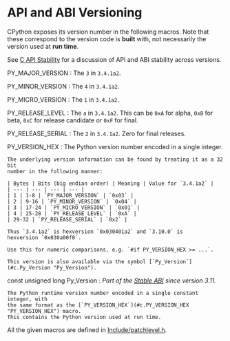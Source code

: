 API and ABI Versioning
======================

CPython exposes its version number in the following macros.
Note that these correspond to the version code is **built** with,
not necessarily the version used at **run time**.

See [C API Stability](stable.html#stable) for a discussion of API and ABI stability across versions.

PY\_MAJOR\_VERSION
:   The `3` in `3.4.1a2`.

PY\_MINOR\_VERSION
:   The `4` in `3.4.1a2`.

PY\_MICRO\_VERSION
:   The `1` in `3.4.1a2`.

PY\_RELEASE\_LEVEL
:   The `a` in `3.4.1a2`.
    This can be `0xA` for alpha, `0xB` for beta, `0xC` for release
    candidate or `0xF` for final.

PY\_RELEASE\_SERIAL
:   The `2` in `3.4.1a2`. Zero for final releases.

PY\_VERSION\_HEX
:   The Python version number encoded in a single integer.

    The underlying version information can be found by treating it as a 32 bit
    number in the following manner:

    | Bytes | Bits (big endian order) | Meaning | Value for `3.4.1a2` |
    | --- | --- | --- | --- |
    | 1 | 1-8 | `PY_MAJOR_VERSION` | `0x03` |
    | 2 | 9-16 | `PY_MINOR_VERSION` | `0x04` |
    | 3 | 17-24 | `PY_MICRO_VERSION` | `0x01` |
    | 4 | 25-28 | `PY_RELEASE_LEVEL` | `0xA` |
    | 29-32 | `PY_RELEASE_SERIAL` | `0x2` |

    Thus `3.4.1a2` is hexversion `0x030401a2` and `3.10.0` is
    hexversion `0x030a00f0`.

    Use this for numeric comparisons, e.g. `#if PY_VERSION_HEX >= ...`.

    This version is also available via the symbol [`Py_Version`](#c.Py_Version "Py_Version").

const unsigned long Py\_Version
:   *Part of the [Stable ABI](stable.html#stable) since version 3.11.*

    The Python runtime version number encoded in a single constant integer, with
    the same format as the [`PY_VERSION_HEX`](#c.PY_VERSION_HEX "PY_VERSION_HEX") macro.
    This contains the Python version used at run time.

All the given macros are defined in [Include/patchlevel.h](https://github.com/python/cpython/tree/3.13/Include/patchlevel.h).